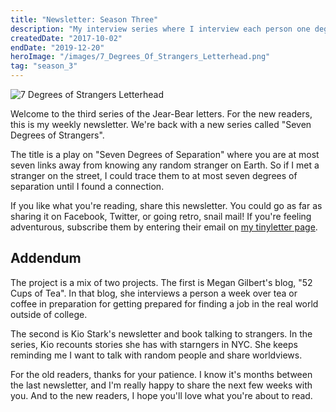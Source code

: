 ```yaml
---
title: "Newsletter: Season Three"
description: "My interview series where I interview each person one degree of separation at a time. We talk along the theme of communication and connection. At the end of our conversation, I ask the interviewee to choose the next person to interview. I repeat this 7 times. We learn what it means to be connected and how to reach out to people we may not know."
createdDate: "2017-10-02"
endDate: "2019-12-20"
heroImage: "/images/7_Degrees_Of_Strangers_Letterhead.png"
tag: "season_3"
---
```


![7 Degrees of Strangers Letterhead](/images/7_Degrees_Of_Strangers_Letterhead.png)

Welcome to the third series of the Jear-Bear letters. For the new readers, this is my weekly newsletter. We're back with a new series called "Seven Degrees of Strangers".

The title is a play on "Seven Degrees of Separation" where you are at most seven links away from knowing any random stranger on Earth. So if I met a stranger on the street, I could trace them to at most seven degrees of separation until I found a connection.

If you like what you're reading, share this newsletter. You could go as far as sharing it on Facebook, Twitter, or going retro, snail mail! If you're feeling adventurous, subscribe them by entering their email on [my tinyletter page](https://tinyletter.com/jeremywong/).

## Addendum

The project is a mix of two projects. The first is Megan Gilbert's blog, "52 Cups of Tea". In that blog, she interviews a person a week over tea or coffee in preparation for getting prepared for finding a job in the real world outside of college.

The second is Kio Stark's newsletter and book talking to strangers. In the series, Kio recounts stories she has with starngers in NYC. She keeps reminding me I want to talk with random people and share worldviews.

For the old readers, thanks for your patience. I know it's months between the last newsletter, and I'm really happy to share the next few weeks with you. And to the new readers, I hope you'll love what you're about to read.
